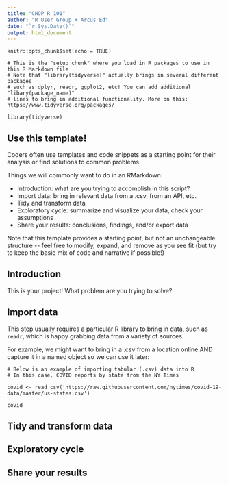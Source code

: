 ```yaml
---
title: "CHOP R 101"
author: "R User Group + Arcus Ed"
date: "`r Sys.Date()`"
output: html_document
---
```


```{r setup, include=FALSE}
knitr::opts_chunk$set(echo = TRUE)

# This is the "setup chunk" where you load in R packages to use in this R Markdown file
# Note that "library(tidyverse)" actually brings in several different packages
# such as dplyr, readr, ggplot2, etc! You can add additional "libary(package_name)"
# lines to bring in additional functionality. More on this: https://www.tidyverse.org/packages/

library(tidyverse)

```

## Use this template!

Coders often use templates and code snippets as a starting point for their analysis or find solutions to common problems.

Things we will commonly want to do in an RMarkdown:

* Introduction: what are you trying to accomplish in this script?
* Import data: bring in relevant data from a .csv, from an API, etc.
* Tidy and transform data
* Exploratory cycle: summarize and visualize your data, check your assumptions
* Share your results: conclusions, findings, and/or export data

Note that this template provides a starting point, but not an unchangeable structure -- feel free to modify, expand, and remove as you see fit (but try to keep the basic mix of code and narrative if possible!)

## Introduction

This is your project! What problem are you trying to solve?

## Import data

This step usually requires a particular R library to bring in data, such as `readr`, which is happy grabbing data from a variety of sources.

For example, we might want to bring in a .csv from a location online AND capture it in a named object so we can use it later:


```{r message=FALSE}
# Below is an example of importing tabular (.csv) data into R
# In this case, COVID reports by state from the NY Times

covid <- read_csv('https://raw.githubusercontent.com/nytimes/covid-19-data/master/us-states.csv')

covid
```

## Tidy and transform data

## Exploratory cycle

## Share your results
